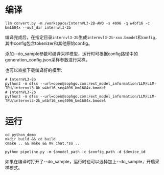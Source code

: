 # 编译
``` shell
llm_convert.py -m /workspace/InternVL3-2B-AWQ -s 4096 -q w4bf16 -c bm1684x --out_dir internvl3-2b
```
编译完成后，在指定目录`internvl3-2b`生成`internvl3-2b-xxx.bmodel`和`config`，其中config包含tokenizer和其他原始config。

添加--do_sample参数可编译采样模型，运行时可根据config路径中的generation_config.json采样参数进行采样。


也可以直接下载编译好的模型:
``` shell
# InternVL3-8b
python3 -m dfss --url=open@sophgo.com:/ext_model_information/LLM/LLM-TPU/internvl3-8b_w4bf16_seq4096_bm1684x.bmodel
# InternVL3-2b
python3 -m dfss --url=open@sophgo.com:/ext_model_information/LLM/LLM-TPU/internvl3-2b_w4bf16_seq4096_bm1684x.bmodel
```

# 运行
``` shell
cd python_demo
mkdir build && cd build 
cmake .. && make && mv chat.*so ..

python pipeline.py -m $bmodel_path -c $config_path -d $device_id
```
如果在编译时打开了--do_sample，运行时也可以选择加上--do_sample，开启采样模式。

